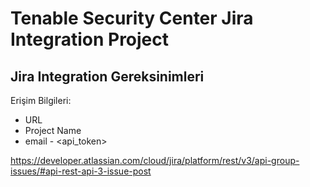 # Tenable Security Center Jira Integration Project


## Jira Integration Gereksinimleri

Erişim Bilgileri:
- URL
- Project Name
- email - <api_token>

https://developer.atlassian.com/cloud/jira/platform/rest/v3/api-group-issues/#api-rest-api-3-issue-post
